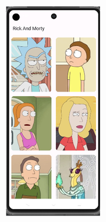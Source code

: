 



![image alt](https://github.com/dumanYusuf/CleanArchitectureRickAndMortyApi/blob/master/clean1.png?raw=true)

